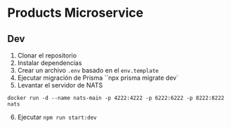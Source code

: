 # Products Microservice

## Dev
1. Clonar el repositorio
2. Instalar dependencias
3. Crear un archivo `.env` basado en el `env.template`
4. Ejecutar migración de Prisma ``npx prisma migrate dev`
5. Levantar el servidor de NATS
```
docker run -d --name nats-main -p 4222:4222 -p 6222:6222 -p 8222:8222 nats
```
6. Ejecutar `npm run start:dev`